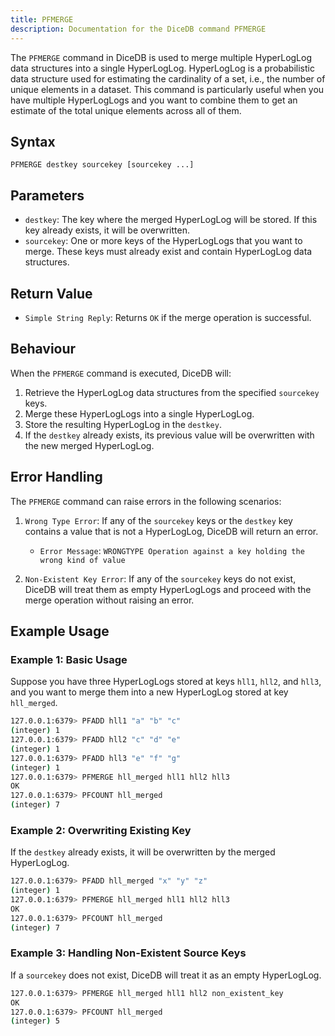 ```yaml
---
title: PFMERGE
description: Documentation for the DiceDB command PFMERGE
---
```


The `PFMERGE` command in DiceDB is used to merge multiple HyperLogLog data structures into a single HyperLogLog. HyperLogLog is a probabilistic data structure used for estimating the cardinality of a set, i.e., the number of unique elements in a dataset. This command is particularly useful when you have multiple HyperLogLogs and you want to combine them to get an estimate of the total unique elements across all of them.

## Syntax

```
PFMERGE destkey sourcekey [sourcekey ...]
```

## Parameters

- `destkey`: The key where the merged HyperLogLog will be stored. If this key already exists, it will be overwritten.
- `sourcekey`: One or more keys of the HyperLogLogs that you want to merge. These keys must already exist and contain HyperLogLog data structures.

## Return Value

- `Simple String Reply`: Returns `OK` if the merge operation is successful.

## Behaviour

When the `PFMERGE` command is executed, DiceDB will:

1. Retrieve the HyperLogLog data structures from the specified `sourcekey` keys.
2. Merge these HyperLogLogs into a single HyperLogLog.
3. Store the resulting HyperLogLog in the `destkey`.
4. If the `destkey` already exists, its previous value will be overwritten with the new merged HyperLogLog.

## Error Handling

The `PFMERGE` command can raise errors in the following scenarios:

1. `Wrong Type Error`: If any of the `sourcekey` keys or the `destkey` key contains a value that is not a HyperLogLog, DiceDB will return an error.

   - `Error Message`: `WRONGTYPE Operation against a key holding the wrong kind of value`

2. `Non-Existent Key Error`: If any of the `sourcekey` keys do not exist, DiceDB will treat them as empty HyperLogLogs and proceed with the merge operation without raising an error.

## Example Usage

### Example 1: Basic Usage

Suppose you have three HyperLogLogs stored at keys `hll1`, `hll2`, and `hll3`, and you want to merge them into a new HyperLogLog stored at key `hll_merged`.

```sh
127.0.0.1:6379> PFADD hll1 "a" "b" "c"
(integer) 1
127.0.0.1:6379> PFADD hll2 "c" "d" "e"
(integer) 1
127.0.0.1:6379> PFADD hll3 "e" "f" "g"
(integer) 1
127.0.0.1:6379> PFMERGE hll_merged hll1 hll2 hll3
OK
127.0.0.1:6379> PFCOUNT hll_merged
(integer) 7
```

### Example 2: Overwriting Existing Key

If the `destkey` already exists, it will be overwritten by the merged HyperLogLog.

```sh
127.0.0.1:6379> PFADD hll_merged "x" "y" "z"
(integer) 1
127.0.0.1:6379> PFMERGE hll_merged hll1 hll2 hll3
OK
127.0.0.1:6379> PFCOUNT hll_merged
(integer) 7
```

### Example 3: Handling Non-Existent Source Keys

If a `sourcekey` does not exist, DiceDB will treat it as an empty HyperLogLog.

```sh
127.0.0.1:6379> PFMERGE hll_merged hll1 hll2 non_existent_key
OK
127.0.0.1:6379> PFCOUNT hll_merged
(integer) 5
```
